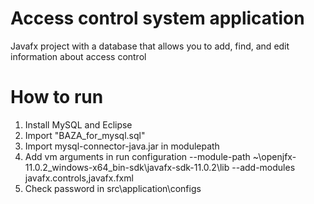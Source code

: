 # Access control system application

Javafx project with a database that allows you to add, find, and edit information about access control

# How to run
1. Install MySQL and Eclipse 
2. Import "BAZA_for_mysql.sql"
3. Import mysql-connector-java.jar in modulepath
4. Add vm arguments in run configuration --module-path ~\openjfx-11.0.2_windows-x64_bin-sdk\javafx-sdk-11.0.2\lib --add-modules javafx.controls,javafx.fxml
5. Check password in src\application\configs
